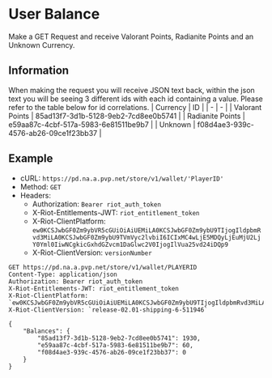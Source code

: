 # User Balance
Make a GET Request and receive Valorant Points, Radianite Points and an Unknown Currency.

## Information
When making the request you will receive JSON text back, within the json text you will be seeing 3 different ids with each id containing a value. Please refer to the table below for id correlations.
| Currency | ID |
| - | - |
| Valorant Points | 85ad13f7-3d1b-5128-9eb2-7cd8ee0b5741 |
| Radianite Points | e59aa87c-4cbf-517a-5983-6e81511be9b7 |
| Unknown | f08d4ae3-939c-4576-ab26-09ce1f23bb37 |

## Example
 - cURL: `https://pd.na.a.pvp.net/store/v1/wallet/'PlayerID'`
 - Method: `GET`
 - Headers:
    - Authorization: `Bearer riot_auth_token`
    - X-Riot-Entitlements-JWT: `riot_entitlement_token`
    - X-Riot-ClientPlatform: `ew0KCSJwbGF0Zm9ybVR5cGUiOiAiUEMiLA0KCSJwbGF0Zm9ybU9TIjogIldpbmRvd3MiLA0KCSJwbGF0Zm9ybU9TVmVyc2lvbiI6ICIxMC4wLjE5MDQyLjEuMjU2LjY0Yml0IiwNCgkicGxhdGZvcm1DaGlwc2V0IjogIlVua25vd24iDQp9`
    - X-Riot-ClientVersion: `versionNumber`

```http
GET https://pd.na.a.pvp.net/store/v1/wallet/PLAYERID
Content-Type: application/json
Authorization: Bearer riot_auth_token
X-Riot-Entitlements-JWT: riot_entitlement_token
X-Riot-ClientPlatform: `ew0KCSJwbGF0Zm9ybVR5cGUiOiAiUEMiLA0KCSJwbGF0Zm9ybU9TIjogIldpbmRvd3MiLA0KCSJwbGF0Zm9ybU9TVmVyc2lvbiI6ICIxMC4wLjE5MDQyLjEuMjU2LjY0Yml0IiwNCgkicGxhdGZvcm1DaGlwc2V0IjogIlVua25vd24iDQp9`
X-Riot-ClientVersion: `release-02.01-shipping-6-511946`

{
    "Balances": {
        "85ad13f7-3d1b-5128-9eb2-7cd8ee0b5741": 1930,
        "e59aa87c-4cbf-517a-5983-6e81511be9b7": 60,
        "f08d4ae3-939c-4576-ab26-09ce1f23bb37": 0
    }
}
```
